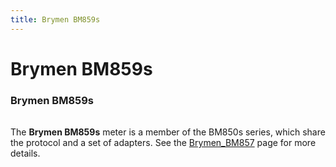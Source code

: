 ```yaml
---
title: Brymen BM859s
---
```


# Brymen BM859s

<div class="infobox" markdown>

### Brymen BM859s

| | |
|---|---|

</div>

The **Brymen BM859s** meter is a member of the BM850s series, which share the protocol and a set of adapters. See the [Brymen_BM857](https://sigrok.org/wiki/Brymen_BM857) page for more details.

